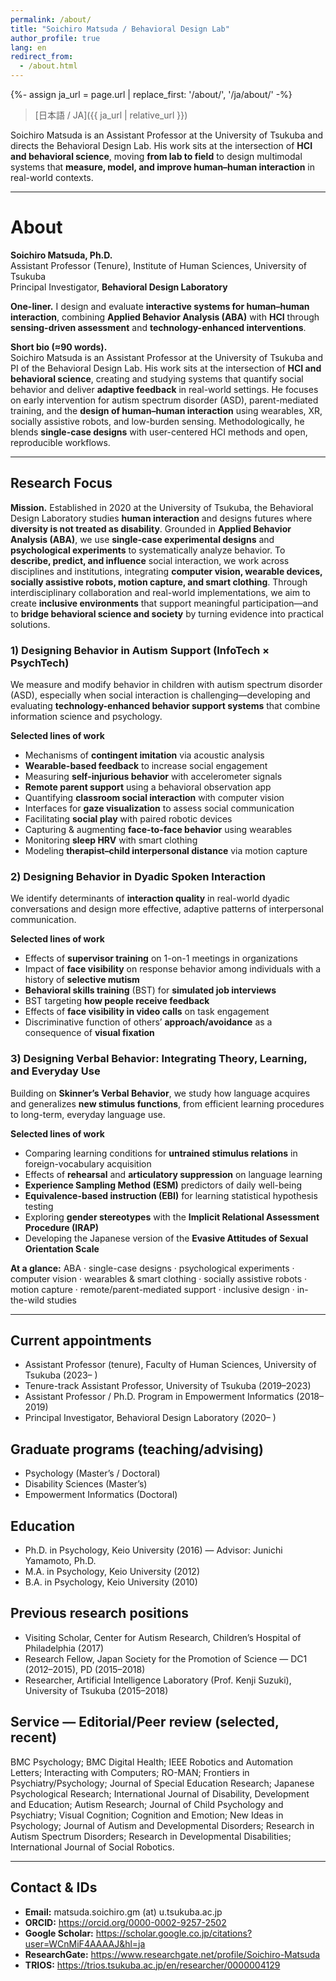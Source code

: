 ```yaml
---
permalink: /about/
title: "Soichiro Matsuda / Behavioral Design Lab"
author_profile: true
lang: en
redirect_from:
  - /about.html
---
```

{%- assign ja_url = page.url | replace_first: '/about/', '/ja/about/' -%}
> [日本語 / JA]({{ ja_url | relative_url }})

<!-- ここから本文（英語のAbout） -->
Soichiro Matsuda is an Assistant Professor at the University of Tsukuba and directs the Behavioral Design Lab. His work sits at the intersection of **HCI and behavioral science**, moving **from lab to field** to design multimodal systems that **measure, model, and improve human–human interaction** in real-world contexts.

---

# About

**Soichiro Matsuda, Ph.D.**  
Assistant Professor (Tenure), Institute of Human Sciences, University of Tsukuba  
Principal Investigator, **Behavioral Design Laboratory**

**One-liner.** I design and evaluate **interactive systems for human–human interaction**, combining **Applied Behavior Analysis (ABA)** with **HCI** through **sensing-driven assessment** and **technology-enhanced interventions**.

**Short bio (≈90 words).**  
Soichiro Matsuda is an Assistant Professor at the University of Tsukuba and PI of the Behavioral Design Lab. His work sits at the intersection of **HCI and behavioral science**, creating and studying systems that quantify social behavior and deliver **adaptive feedback** in real-world settings. He focuses on early intervention for autism spectrum disorder (ASD), parent-mediated training, and the **design of human–human interaction** using wearables, XR, socially assistive robots, and low-burden sensing. Methodologically, he blends **single-case designs** with user-centered HCI methods and open, reproducible workflows.

---

## Research Focus

**Mission.** Established in 2020 at the University of Tsukuba, the Behavioral Design Laboratory studies **human interaction** and designs futures where **diversity is not treated as disability**. Grounded in **Applied Behavior Analysis (ABA)**, we use **single-case experimental designs** and **psychological experiments** to systematically analyze behavior. To **describe, predict, and influence** social interaction, we work across disciplines and institutions, integrating **computer vision, wearable devices, socially assistive robots, motion capture, and smart clothing**. Through interdisciplinary collaboration and real-world implementations, we aim to create **inclusive environments** that support meaningful participation—and to **bridge behavioral science and society** by turning evidence into practical solutions.

### 1) Designing Behavior in Autism Support (InfoTech × PsychTech)
We measure and modify behavior in children with autism spectrum disorder (ASD), especially when social interaction is challenging—developing and evaluating **technology-enhanced behavior support systems** that combine information science and psychology.

**Selected lines of work**
- Mechanisms of **contingent imitation** via acoustic analysis  
- **Wearable-based feedback** to increase social engagement  
- Measuring **self-injurious behavior** with accelerometer signals  
- **Remote parent support** using a behavioral observation app  
- Quantifying **classroom social interaction** with computer vision  
- Interfaces for **gaze visualization** to assess social communication  
- Facilitating **social play** with paired robotic devices  
- Capturing & augmenting **face-to-face behavior** using wearables  
- Monitoring **sleep HRV** with smart clothing  
- Modeling **therapist–child interpersonal distance** via motion capture

### 2) Designing Behavior in Dyadic Spoken Interaction
We identify determinants of **interaction quality** in real-world dyadic conversations and design more effective, adaptive patterns of interpersonal communication.

**Selected lines of work**
- Effects of **supervisor training** on 1-on-1 meetings in organizations  
- Impact of **face visibility** on response behavior among individuals with a history of **selective mutism**  
- **Behavioral skills training** (BST) for **simulated job interviews**  
- BST targeting **how people receive feedback**  
- Effects of **face visibility in video calls** on task engagement  
- Discriminative function of others’ **approach/avoidance** as a consequence of **visual fixation**

### 3) Designing Verbal Behavior: Integrating Theory, Learning, and Everyday Use
Building on **Skinner’s Verbal Behavior**, we study how language acquires and generalizes **new stimulus functions**, from efficient learning procedures to long-term, everyday language use.

**Selected lines of work**
- Comparing learning conditions for **untrained stimulus relations** in foreign-vocabulary acquisition  
- Effects of **rehearsal** and **articulatory suppression** on language learning  
- **Experience Sampling Method (ESM)** predictors of daily well-being  
- **Equivalence-based instruction (EBI)** for learning statistical hypothesis testing  
- Exploring **gender stereotypes** with the **Implicit Relational Assessment Procedure (IRAP)**  
- Developing the Japanese version of the **Evasive Attitudes of Sexual Orientation Scale**

**At a glance:** ABA · single-case designs · psychological experiments · computer vision · wearables & smart clothing · socially assistive robots · motion capture · remote/parent-mediated support · inclusive design · in-the-wild studies

---

## Current appointments

- Assistant Professor (tenure), Faculty of Human Sciences, University of Tsukuba (2023– )  
- Tenure-track Assistant Professor, University of Tsukuba (2019–2023)  
- Assistant Professor / Ph.D. Program in Empowerment Informatics (2018–2019)  
- Principal Investigator, Behavioral Design Laboratory (2020– )

## Graduate programs (teaching/advising)

- Psychology (Master’s / Doctoral)  
- Disability Sciences (Master’s)  
- Empowerment Informatics (Doctoral)

## Education

- Ph.D. in Psychology, Keio University (2016) — Advisor: Junichi Yamamoto, Ph.D.  
- M.A. in Psychology, Keio University (2012)  
- B.A. in Psychology, Keio University (2010)

## Previous research positions

- Visiting Scholar, Center for Autism Research, Children’s Hospital of Philadelphia (2017)  
- Research Fellow, Japan Society for the Promotion of Science — DC1 (2012–2015), PD (2015–2018)  
- Researcher, Artificial Intelligence Laboratory (Prof. Kenji Suzuki), University of Tsukuba (2015–2018)

## Service — Editorial/Peer review (selected, recent)

BMC Psychology; BMC Digital Health; IEEE Robotics and Automation Letters; Interacting with Computers; RO-MAN; Frontiers in Psychiatry/Psychology; Journal of Special Education Research; Japanese Psychological Research; International Journal of Disability, Development and Education; Autism Research; Journal of Child Psychology and Psychiatry; Visual Cognition; Cognition and Emotion; New Ideas in Psychology; Journal of Autism and Developmental Disorders; Research in Autism Spectrum Disorders; Research in Developmental Disabilities; International Journal of Social Robotics.

---

## Contact & IDs

- **Email:** matsuda.soichiro.gm (at) u.tsukuba.ac.jp  
- **ORCID:** <https://orcid.org/0000-0002-9257-2502>  
- **Google Scholar:** <https://scholar.google.co.jp/citations?user=WCnMiF4AAAAJ&hl=ja>  
- **ResearchGate:** <https://www.researchgate.net/profile/Soichiro-Matsuda>  
- **TRIOS:** <https://trios.tsukuba.ac.jp/en/researcher/0000004129>

